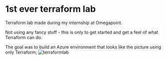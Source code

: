 # 1st ever terraform lab
Terraform lab made during my internship at Omegapoint.

Not using any fancy stuff - this is only to get started and get a feel of what Terraform can do.

The goal was to build an Azure environment that looks like the picture using only Terraform;
![terraformlab](https://github.com/tomonnegren/terraform-lialab/assets/134322696/1def709b-336d-4c6d-bceb-86adb407831e)
